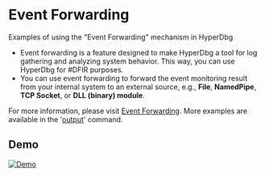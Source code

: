 # Event Forwarding
Examples of using the "Event Forwarding" mechanism in HyperDbg

- Event forwarding is a feature designed to make HyperDbg a tool for log gathering and analyzing system behavior. This way, you can use HyperDbg for #DFIR purposes.
- You can use event forwarding to forward the event monitoring result from your internal system to an external source, e.g., **File**, **NamedPipe**, **TCP Socket**, or **DLL (binary) module**.

For more information, please visit [Event Forwarding](https://docs.hyperdbg.org/tips-and-tricks/misc/event-forwarding). More examples are available in the '[output](https://docs.hyperdbg.org/commands/debugging-commands/output)' command.

## Demo
[![Demo](https://img.youtube.com/vi/tyapdCEZtic/0.jpg)](https://www.youtube.com/watch?v=tyapdCEZtic)

